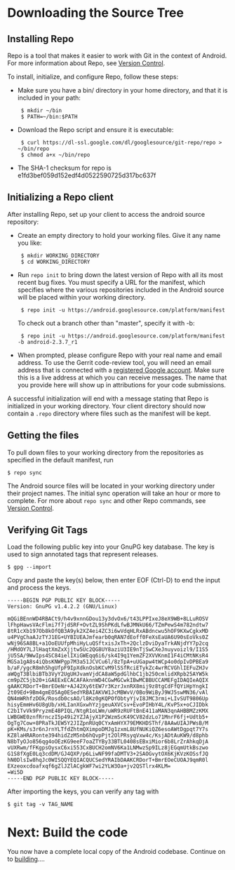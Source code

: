 <!--
   Copyright 2010 The Android Open Source Project

   Licensed under the Apache License, Version 2.0 (the "License");
   you may not use this file except in compliance with the License.
   You may obtain a copy of the License at

       http://www.apache.org/licenses/LICENSE-2.0

   Unless required by applicable law or agreed to in writing, software
   distributed under the License is distributed on an "AS IS" BASIS,
   WITHOUT WARRANTIES OR CONDITIONS OF ANY KIND, either express or implied.
   See the License for the specific language governing permissions and
   limitations under the License.
-->

# Downloading the Source Tree #

## Installing Repo ##

Repo is a tool that makes it easier to work with Git in the context of Android. For more information about Repo, see [Version Control](version-control.html).

To install, initialize, and configure Repo, follow these steps:

 - Make sure you have a bin/ directory in your home directory, and that it is included in your path:

        $ mkdir ~/bin
        $ PATH=~/bin:$PATH

 - Download the Repo script and ensure it is executable:

        $ curl https://dl-ssl.google.com/dl/googlesource/git-repo/repo > ~/bin/repo
        $ chmod a+x ~/bin/repo

 - The SHA-1 checksum for repo is e1fd3bef059d152edf4d0522590725d317bc637f

## Initializing a Repo client ##

After installing Repo, set up your client to access the android source repository:

 - Create an empty directory to hold your working files.
 Give it any name you like:


        $ mkdir WORKING_DIRECTORY
        $ cd WORKING_DIRECTORY

 - Run `repo init` to bring down the latest version of Repo with all its most recent bug fixes.  You must specify a URL for the manifest, which specifies where the various repositories included in the Android source will be placed within your working directory.

        $ repo init -u https://android.googlesource.com/platform/manifest

    To check out a branch other than "master", specify it with -b:

        $ repo init -u https://android.googlesource.com/platform/manifest -b android-2.3.7_r1

 - When prompted, please configure Repo with your real name and email address.  To use the Gerrit code-review tool, you will need an email address that is connected with a [registered Google account](http://www.google.com/accounts).  Make sure this is a live address at which you can receive messages.  The name that you provide here will show up in attributions for your code submissions.

A successful initialization will end with a message stating that Repo is initialized in your working directory.  Your client directory should now contain a `.repo` directory where files such as the manifest will be kept.



## Getting the files ##

To pull down files to your working directory from the repositories as specified in the default manifest, run

    $ repo sync

The Android source files will be located in your working directory
under their project names. The initial sync operation will take
an hour or more to complete. For more about `repo sync` and other
Repo commands, see [Version Control](version-control.html).


## Verifying Git Tags ##

Load the following public key into your GnuPG key database. The key is used to sign annotated tags that represent releases.

    $ gpg --import

Copy and paste the key(s) below, then enter EOF (Ctrl-D) to end the input and process the keys.

    -----BEGIN PGP PUBLIC KEY BLOCK-----
    Version: GnuPG v1.4.2.2 (GNU/Linux)

    mQGiBEnnWD4RBACt9/h4v9xnnGDou13y3dvOx6/t43LPPIxeJ8eX9WB+8LLuROSV
    lFhpHawsVAcFlmi7f7jdSRF+OvtZL9ShPKdLfwBJMNkU66/TZmPewS4m782ndtw7
    8tR1cXb197Ob8kOfQB3A9yk2XZ4ei4ZC3i6wVdqHLRxABdncwu5hOF9KXwCgkxMD
    u4PVgChaAJzTYJ1EG+UYBIUEAJmfearb0qRAN7dEoff0FeXsEaUA6U90sEoVks0Z
    wNj96SA8BL+a1OoEUUfpMhiHyLuQSftxisJxTh+2QclzDviDyaTrkANjdYY7p2cq
    /HMdOY7LJlHaqtXmZxXjjtw5Uc2QG8UY8aziU3IE9nTjSwCXeJnuyvoizl9/I1S5
    jU5SA/9WwIps4SC84ielIXiGWEqq6i6/sk4I9q1YemZF2XVVKnmI1F4iCMtNKsR4
    MGSa1gA8s4iQbsKNWPgp7M3a51JCVCu6l/8zTpA+uUGapw4tWCp4o0dpIvDPBEa9
    b/aF/ygcR8mh5hgUfpF9IpXdknOsbKCvM9lSSfRciETykZc4wrRCVGhlIEFuZHJv
    aWQgT3BlbiBTb3VyY2UgUHJvamVjdCA8aW5pdGlhbC1jb250cmlidXRpb25AYW5k
    cm9pZC5jb20+iGAEExECACAFAknnWD4CGwMGCwkIBwMCBBUCCAMEFgIDAQIeAQIX
    gAAKCRDorT+BmrEOeNr+AJ42Xy6tEW7r3KzrJxnRX8mij9z8tgCdFfQYiHpYngkI
    2t09Ed+9Bm4gmEO5Ag0ESedYRBAIAKVW1JcMBWvV/0Bo9WiByJ9WJ5swMN36/vAl
    QN4mWRhfzDOk/Rosdb0csAO/l8Kz0gKQPOfObtyYjvI8JMC3rmi+LIvSUT9806Up
    hisyEmmHv6U8gUb/xHLIanXGxwhYzjgeuAXVCsv+EvoPIHbY4L/KvP5x+oCJIDbk
    C2b1TvVk9PryzmE4BPIQL/NtgR1oLWm/uWR9zRUFtBnE411aMAN3qnAHBBMZzKMX
    LWBGWE0znfRrnczI5p49i2YZJAjyX1P2WzmScK49CV82dzLo71MnrF6fj+Udtb5+
    OgTg7Cow+8PRaTkJEW5Y2JIZpnRUq0CYxAmHYX79EMKHDSThf/8AAwUIAJPWsB/M
    pK+KMs/s3r6nJrnYLTfdZhtmQXimpoDMJg1zxmL8UfNUKiQZ6esoAWtDgpqt7Y7s
    KZ8laHRARonte394hidZzM5nb6hQvpPjt2OlPRsyqVxw4c/KsjADtAuKW9/d8phb
    N8bTyOJo856qg4oOEzKG9eeF7oaZTYBy33BTL0408sEBxiMior6b8LrZrAhkqDjA
    vUXRwm/fFKgpsOysxC6xi553CxBUCH2omNV6Ka1LNMwzSp9ILz8jEGqmUtkBszwo
    G1S8fXgE0Lq3cdDM/GJ4QXP/p6LiwNF99faDMTV3+2SAOGvytOX6KjKVzKOSsfJQ
    hN0DlsIw8hqJc0WISQQYEQIACQUCSedYRAIbDAAKCRDorT+BmrEOeCUOAJ9qmR0l
    EXzeoxcdoafxqf6gZlJZlACgkWF7wi2YLW3Oa+jv2QSTlrx4KLM=
    =Wi5D
    -----END PGP PUBLIC KEY BLOCK-----

After importing the keys, you can verify any tag with

    $ git tag -v TAG_NAME


# Next: Build the code #

You now have a complete local copy of the Android codebase.  Continue on to [building](building.html)....
